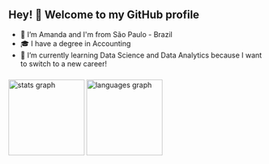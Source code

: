 <h2 align="left">Hey! 👋 Welcome to my GitHub profile </h2>

- 👋 I’m Amanda and I'm from São Paulo - Brazil
- :mortar_board: I have a degree in Accounting
- 🌱 I’m currently learning Data Science and Data Analytics because I want to switch to a new career!


<!---
mnd43/mnd43 is a ✨ special ✨ repository because its `README.md` (this file) appears on your GitHub profile.
You can click the Preview link to take a look at your changes.
--->

###

<div align="left">
  <img src="https://github-readme-stats.vercel.app/api?username=mnd43&hide_title=false&hide_rank=false&show_icons=true&include_all_commits=true&count_private=true&disable_animations=false&theme=dracula&locale=en&hide_border=false" height="150" alt="stats graph"  />
  <img src="https://github-readme-stats.vercel.app/api/top-langs?username=mnd43&locale=en&hide_title=false&layout=compact&card_width=320&langs_count=5&theme=dracula&hide_border=false" height="150" alt="languages graph"  />
</div>
